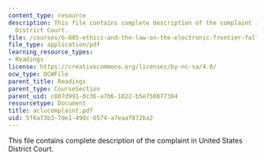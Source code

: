 ```yaml
---
content_type: resource
description: This file contains complete description of the complaint in United States
  District Court.
file: /courses/6-805-ethics-and-the-law-on-the-electronic-frontier-fall-2005/5f6a73b37de149dc0574a7eaaf872ba2_aclucomplaint.pdf
file_type: application/pdf
learning_resource_types:
- Readings
license: https://creativecommons.org/licenses/by-nc-sa/4.0/
ocw_type: OCWFile
parent_title: Readings
parent_type: CourseSection
parent_uid: c807d991-0c36-a7b6-1022-b5e758877384
resourcetype: Document
title: aclucomplaint.pdf
uid: 5f6a73b3-7de1-49dc-0574-a7eaaf872ba2
---
```

This file contains complete description of the complaint in United States District Court.